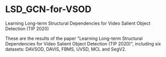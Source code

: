 # LSD_GCN-for-VSOD
Learning Long-term Structural Dependencies for Video Salient Object Detection (TIP 2020)

These are the results of the paper "Learning Long-term Structural Dependencies for Video Salient Object Detection (TIP 2020)", including six datasets: DAVSOD, DAVIS, FBMS, UVSD, MCL and SegV2.
